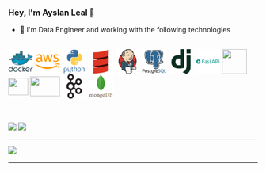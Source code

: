  ### Hey, I'm Ayslan Leal 👋

- 🔭 I'm Data Engineer and working with the following technologies

 <div style="display: inline_block"><br>

   <img align="center" height="50" width="50" src="https://github.com/devicons/devicon/blob/v2.14.0/icons/docker/docker-original-wordmark.svg" />
   <img align="center" height="50" width="50" src="https://github.com/devicons/devicon/blob/v2.14.0/icons/amazonwebservices/amazonwebservices-plain-wordmark.svg" />
   <img align="center" height="50" width="50" src="https://github.com/devicons/devicon/blob/v2.14.0/icons/python/python-original-wordmark.svg" />
   <img align="center" height="50" width="50" src="https://github.com/devicons/devicon/blob/v2.14.0/icons/scala/scala-original.svg" />
   <img align="center" height="50" width="50" src="https://github.com/devicons/devicon/blob/v2.14.0/icons/jenkins/jenkins-original.svg" />
   <img align="center" height="50" width="50" src="https://github.com/devicons/devicon/blob/v2.14.0/icons/postgresql/postgresql-original-wordmark.svg" />
   <img align="center" height="50" width="50" src="https://github.com/devicons/devicon/blob/v2.14.0/icons/django/django-plain.svg" />
   <img align="center" height="50" width="50" src="https://github.com/devicons/devicon/blob/master/icons/fastapi/fastapi-original-wordmark.svg" />
   <img align="center" height="50" width="50" src="https://github.com/devicons/devicon/blob/master/icons/icons/git/git-original.svg" />
   <img align="center" height="35" width="40" src="https://airflow.apache.org/docs/apache-airflow/1.10.15/_images/pin_large.png" />
   <img align="center" height="40" width="60" src="https://upload.wikimedia.org/wikipedia/commons/thumb/f/f3/Apache_Spark_logo.svg/1200px-Apache_Spark_logo.svg.png" />
   <img align="center" height="50" width="50" src="https://github.com/devicons/devicon/blob/master/icons/apachekafka/apachekafka-original.svg" />
   <img align="center" height="50" width="50" src="https://github.com/devicons/devicon/blob/master/icons/mongodb/mongodb-original-wordmark.svg" />


   
</div>
 <br>
 <br>
 <p>
  <img src="http://views.whatilearened.today/views/github/ayslanleal/views.svg"/> 
  <a href="https://github.com/ayslanleal?tab=repositories"><img src="https://badges.frapsoft.com/os/v2/open-source.svg?v=103"/></a></p>
<hr>
<div>
  <a href="https://github.com/ayslanleal">
  <img height="180em" src="https://github-readme-stats.vercel.app/api?username=ayslanleal&show_icons=true&theme=dark&include_all_commits=true&count_private=true"/>
</div>
<hr>





<!--
**ayslanleal/ayslanleal** is a ✨ _special_ ✨ repository because its `README.md` (this file) appears on your GitHub profile.

Here are some ideas to get you started:

- 🔭 I’m currently working on ...
- 🌱 I’m currently learning ...
- 👯 I’m looking to collaborate on ...
- 🤔 I’m looking for help with ...
- 💬 Ask me about ...
- 📫 How to reach me: ...
- 😄 Pronouns: ...
- ⚡ Fun fact: ...
-->
